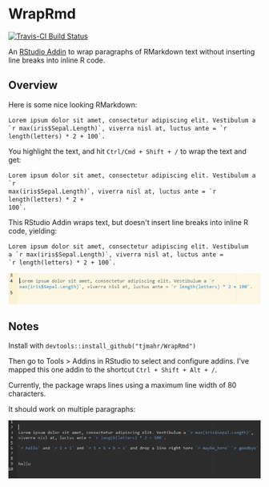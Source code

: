 # WrapRmd

[![Travis-CI Build Status](https://travis-ci.org/tjmahr/WrapRmd.svg?branch=master)](https://travis-ci.org/tjmahr/WrapRmd)


An [RStudio Addin](https://rstudio.github.io/rstudioaddins/) to wrap paragraphs
of RMarkdown text without inserting line breaks into inline R code.

## Overview

Here is some nice looking RMarkdown:

```
Lorem ipsum dolor sit amet, consectetur adipiscing elit. Vestibulum a `r max(iris$Sepal.Length)`, viverra nisl at, luctus ante = `r length(letters) * 2 + 100`.
```

You highlight the text, and hit `Ctrl/Cmd + Shift + /` to wrap the text and get:

```
Lorem ipsum dolor sit amet, consectetur adipiscing elit. Vestibulum a `r
max(iris$Sepal.Length)`, viverra nisl at, luctus ante = `r length(letters) * 2 +
100`.
```

This RStudio Addin wraps text, but doesn't insert line breaks into inline R
code, yielding:

```
Lorem ipsum dolor sit amet, consectetur adipiscing elit. Vestibulum
a `r max(iris$Sepal.Length)`, viverra nisl at, luctus ante =
`r length(letters) * 2 + 100`.
```

![An animation of the above](demo.gif)

## Notes

Install with `devtools::install_github("tjmahr/WrapRmd")`

Then go to Tools > Addins in RStudio to select and configure addins. I've mapped 
this one addin to the shortcut `Ctrl + Shift + Alt + /`.

Currently, the package wraps lines using a maximum line width of 80 characters.

It should work on multiple paragraphs:

![Animation of wrapping paragraphs separately](multi_paragraph.gif)
